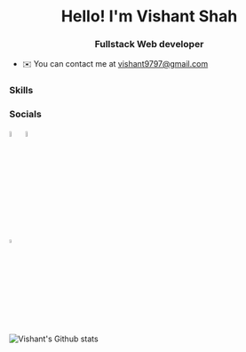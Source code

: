 <h1 align="center">Hello! I'm Vishant Shah</h1>
<h3 align="center">Fullstack Web developer</h3>

<!-- - 🌐  See my portfolio at https://kartik-p-patel.vercel.app/ -->

- ✉️ You can contact me at [vishant9797@gmail.com](mailto:vishant9797@gmail.com)

### Skills

### Socials

<p align="left">
<a href="https://www.linkedin.com/in/thevishantshah/" target="_blank" rel="noreferrer"><img src="https://raw.githubusercontent.com/danielcranney/readme-generator/main/public/icons/socials/linkedin.svg" width="5%" height="5%" /></a>
<a href="https://www.twitter.com/VishantShah10" target="_blank" rel="noreferrer"><img src="https://raw.githubusercontent.com/danielcranney/readme-generator/main/public/icons/socials/twitter.svg" width="5%" height="5%" /></a></br>
<a href="https://www.hackerrank.com/vishant9797" target="_blank" rel="noreferrer"><img src="https://raw.githubusercontent.com/rahuldkjain/github-profile-readme-generator/master/src/images/icons/Social/hackerrank.svg" alt="hackerrank" height="4%" width="4%" /></a>
</p>
<img align='left' alt = "Vishant's Github stats" src= "https://github-readme-stats.vercel.app/api?username=vishant007&show_icons=true&hide_border=true">
